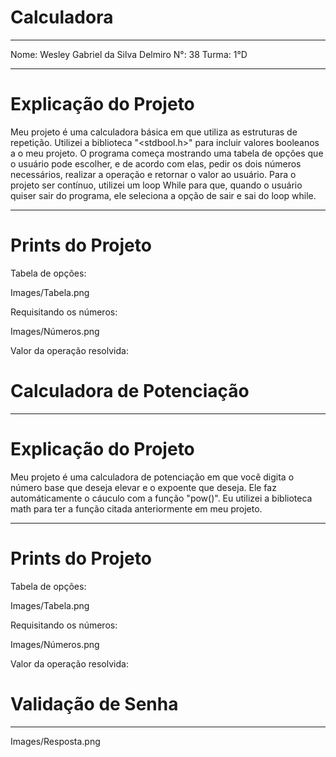 # Calculadora

----------------------------------------------------------------

Nome: Wesley Gabriel da Silva Delmiro
N°: 38
Turma: 1°D

----------------------------------------------------------------

# Explicação do Projeto

  Meu projeto é uma calculadora básica em que utiliza as estruturas de repetição. Utilizei a biblioteca "<stdbool.h>" para 
incluir valores booleanos a o meu projeto. 
  O programa começa mostrando uma tabela de opções que o usuário pode escolher, e de acordo com elas, pedir os dois números
necessários, realizar a operação e retornar o valor ao usuário. Para o projeto ser contínuo, utilizei um loop While para que,
quando o usuário quiser sair do programa, ele seleciona a opção de sair e sai do loop while.

----------------------------------------------------------------

# Prints do Projeto

Tabela de opções: 

Images/Tabela.png

Requisitando os números: 

Images/Números.png

Valor da operação resolvida: 

# Calculadora de Potenciação

----------------------------------------------------------------

# Explicação do Projeto

  Meu projeto é uma calculadora de potenciação em que você digita o número base que deseja elevar e o expoente que deseja. 
Ele faz automáticamente o cáuculo com a função "pow()".
  Eu utilizei a biblioteca math para ter a função citada anteriormente em meu projeto.

----------------------------------------------------------------

# Prints do Projeto

Tabela de opções: 

Images/Tabela.png

Requisitando os números: 

Images/Números.png

Valor da operação resolvida: 

# Validação de Senha

----------------------------------------------------------------



Images/Resposta.png

